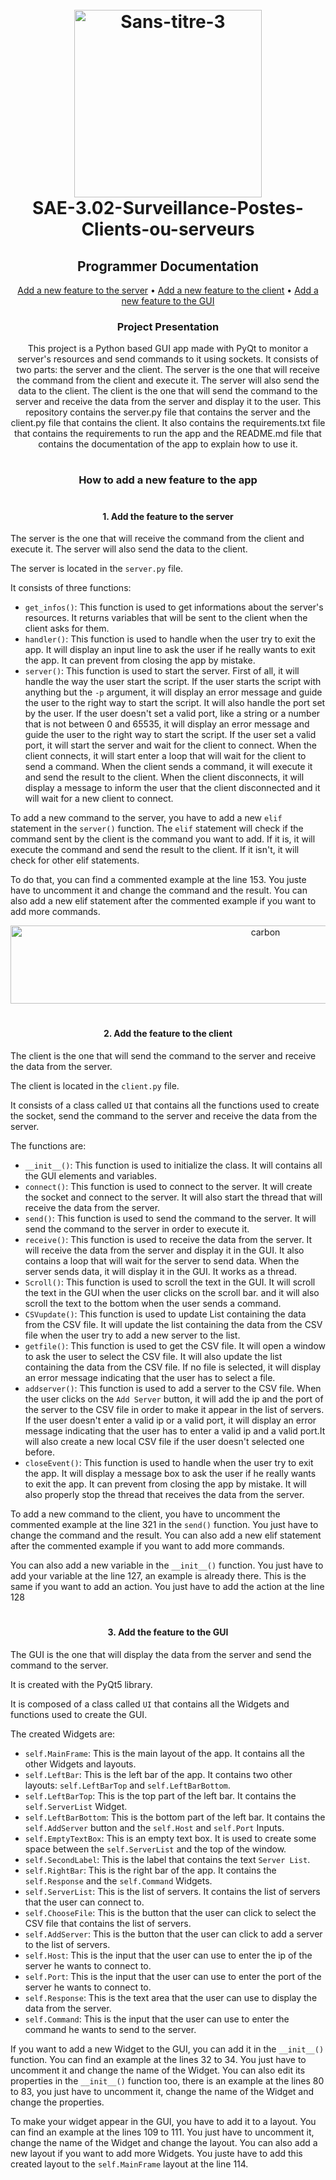 <h1 align = "center">
    <br>
    <img src="https://i.ibb.co/dWvj19V/Sans-titre-3.png" alt="Sans-titre-3" border="0" width="300">
    <br>
    SAE-3.02-Surveillance-Postes-Clients-ou-serveurs
    <br>
</h1>

<h2 align="center">Programmer Documentation</h2>

<p align="center">
    <a href="#Server">Add a new feature to the server</a> •
    <a href="#Client">Add a new feature to the client</a> •
    <a href="#App">Add a new feature to the GUI</a>
</p>



<h3 align="center">Project Presentation</h3>

<p align="center">
This project is a Python based GUI app made with PyQt to monitor a server's resources and send commands to it using sockets. It consists of two parts: the server and the client. The server is the one that will receive the command from the client and execute it. The server will also send the data to the client. The client is the one that will send the command to the server and receive the data from the server and display it to the user. This repository contains the server.py file that contains the server and the client.py file that contains the client. It also contains the requirements.txt file that contains the requirements to run the app and the README.md file that contains the documentation of the app to explain how to use it.
</p>

#


<h3 align="center">How to add a new feature to the app</h3>

#


<h4 id="Server" align="center">1. Add the feature to the server</h4>

The server is the one that will receive the command from the client and execute it. The server will also send the data to the client.

The server is located in the `server.py` file.

It consists of three functions:

- `get_infos()`: This function is used to get informations about the server's resources. It returns variables that will be sent to the client when the client asks for them.
- `handler()`: This function is used to handle when the user try to exit the app. It will display an input line to ask the user if he really wants to exit the app. It can prevent from closing the app by mistake.
- `server()`: This function is used to start the server. First of all, it will handle the way the user start the script. If the user starts the script with anything but the `-p` argument, it will display an error message and guide the user to the right way to start the script. It will also handle the port set by the user. If the user doesn't set a valid port, like a string or a number that is not between 0 and 65535, it will display an error message and guide the user to the right way to start the script. If the user set a valid port, it will start the server and wait for the client to connect. When the client connects, it will start enter a loop that will wait for the client to send a command. When the client sends a command, it will execute it and send the result to the client. When the client disconnects, it will display a message to inform the user that the client disconnected and it will wait for a new client to connect.

To add a new command to the server, you have to add a new `elif` statement in the `server()` function. The `elif` statement will check if the command sent by the client is the command you want to add. If it is, it will execute the command and send the result to the client. If it isn't, it will check for other elif statements.

To do that, you can find a commented example at the line 153. You juste have to uncomment it and change the command and the result. You can also add a new elif statement after the commented example if you want to add more commands.

<p align="center">
  <a href="https://ibb.co/SXWRcLm"><img src="https://i.ibb.co/KjRFD1s/carbon.png" alt="carbon" border="0" width="800" height="125"></a>
</p>

#
#
#


<h4 id="Client" align="center">2. Add the feature to the client</h4>

The client is the one that will send the command to the server and receive the data from the server.

The client is located in the `client.py` file.

It consists of a class called `UI` that contains all the functions used to create the socket, send the command to the server and receive the data from the server.

The functions are:

- `__init__()`: This function is used to initialize the class. It will contains all the GUI elements and variables.
- `connect()`: This function is used to connect to the server. It will create the socket and connect to the server. It will also start the thread that will receive the data from the server.
- `send()`: This function is used to send the command to the server. It will send the command to the server in order to execute it.
- `receive()`: This function is used to receive the data from the server. It will receive the data from the server and display it in the GUI. It also contains a loop that will wait for the server to send data. When the server sends data, it will display it in the GUI. It works as a thread.
- `Scroll()`: This function is used to scroll the text in the GUI. It will scroll the text in the GUI when the user clicks on the scroll bar. and it will also scroll the text to the bottom when the user sends a command.
- `CSVupdate()`: This function is used to update List containing the data from the CSV file. It will update the list containing the data from the CSV file when the user try to add a new server to the list.
- `getfile()`: This function is used to get the CSV file. It will open a window to ask the user to select the CSV file. It will also update the list containing the data from the CSV file. If no file is selected, it will display an error message indicating that the user has to select a file.
- `addserver()`: This function is used to add a server to the CSV file. When the user clicks on the `Add Server` button, it will add the ip and the port of the server to the CSV file in order to make it appear in the list of servers. If the user doesn't enter a valid ip or a valid port, it will display an error message indicating that the user has to enter a valid ip and a valid port.It will also create a new local CSV file if the user doesn't selected one before.
- `closeEvent()`: This function is used to handle when the user try to exit the app. It will display a message box to ask the user if he really wants to exit the app. It can prevent from closing the app by mistake. It will also properly stop the thread that receives the data from the server.

To add a new command to the client, you have to uncomment the commented example at the line 321 in the `send()` function. You just have to change the command and the result. You can also add a new elif statement after the commented example if you want to add more commands.

You can also add a new variable in the `__init__()` function. You just have to add your variable at the line 127, an example is already there. This is the same if you want to add an action. You just have to add the action at the line 128

#
#
#

<h4 id="App" align="center">3. Add the feature to the GUI</h4>

The GUI is the one that will display the data from the server and send the command to the server.

It is created with the PyQt5 library.

It is composed of a class called `UI` that contains all the Widgets and functions used to create the GUI.

The created Widgets are:

- `self.MainFrame`: This is the main layout of the app. It contains all the other Widgets and layouts.
- `self.LeftBar`: This is the left bar of the app. It contains two other layouts: `self.LeftBarTop` and `self.LeftBarBottom`.
- `self.LeftBarTop`: This is the top part of the left bar. It contains the `self.ServerList` Widget.
- `self.LeftBarBottom`: This is the bottom part of the left bar. It contains the `self.AddServer` button and the `self.Host` and `self.Port` Inputs.
- `self.EmptyTextBox`: This is an empty text box. It is used to create some space between the `self.ServerList` and the top of the window.
- `self.SecondLabel`: This is the label that contains the text `Server List`.
- `self.RightBar`: This is the right bar of the app. It contains the `self.Response` and the `self.Command` Widgets.
- `self.ServerList`: This is the list of servers. It contains the list of servers that the user can connect to.
- `self.ChooseFile`: This is the button that the user can click to select the CSV file that contains the list of servers.
- `self.AddServer`: This is the button that the user can click to add a server to the list of servers.
- `self.Host`: This is the input that the user can use to enter the ip of the server he wants to connect to.
- `self.Port`: This is the input that the user can use to enter the port of the server he wants to connect to.
- `self.Response`: This is the text area that the user can use to display the data from the server.
- `self.Command`: This is the input that the user can use to enter the command he wants to send to the server.

If you want to add a new Widget to the GUI, you can add it in the `__init__()` function. You can find an example at the lines 32 to 34. You just have to uncomment it and change the name of the Widget. You can also edit its properties in the `__init__()` function too, there is an example at the lines 80 to 83, you just have to uncomment it, change the name of the Widget and change the properties.

To make your widget appear in the GUI, you have to add it to a layout. You can find an example at the lines 109 to 111. You just have to uncomment it, change the name of the Widget and change the layout. You can also add a new layout if you want to add more Widgets. You juste have to add this created layout to the `self.MainFrame` layout at the line 114.